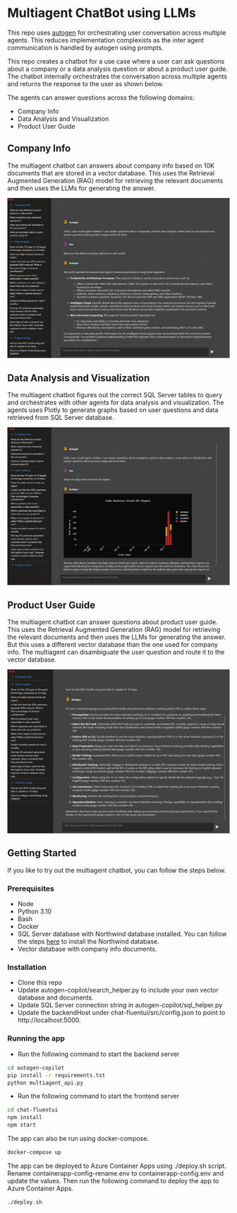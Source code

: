 # Multiagent ChatBot using LLMs
This repo uses [autogen](https://github.com/microsoft/autogen) for orchestrating user conversation across multiple agents. 
This reduces implementation complexists as the inter agent communication is handled by autogen using prompts. 

This repo creates a chatbot for a use case where a user can ask questions about a company or a data analysis question or about a product user guide. The chatbot internally orchestrates the conversation across multiple agents and returns the response to the user as shown below. 

The agents can answer questions across the following domains:
- Company Info
- Data Analysis and Visualization
- Product User Guide


## Company Info
The multiagent chatbot can answers about company info based on 10K documents that are stored in a vector database. This uses the Retrieval Augmented Generation (RAG) model for retrieving the relevant documents and then uses the LLMs for generating the answer.

![Company Info](./assets/companyinfo.png)

## Data Analysis and Visualization
The multiagent chatbot figures out the correct SQL Server tables to query and orchestrates with other agents for data analysis and visualization. The agents uses Plotly to generate graphs based on user questions and data retrieved from SQL Server database.

![Data Analysis](./assets/dataanalysis.png)

## Product User Guide
The multiagent chatbot can answer questions about product user guide. This uses the Retrieval Augmented Generation (RAG) model for retrieving the relevant documents and then uses the LLMs for generating the answer. But this uses a different vector database than the one used for company info. The multiagent can disambiguate the user question and route it to the vector database.

![product guide](./assets/productguide.png)

## Getting Started
If you like to try out the multiagent chatbot, you can follow the steps below.

### Prerequisites
- Node
- Python 3.10
- Bash
- Docker
- SQL Server database with Northwind database installed. You can follow the steps [here](https://docs.microsoft.com/en-us/sql/samples/northwind-install-configure?view=sql-server-ver15&tabs=ssms) to install the Northwind database.
- Vector database with company info documents.


### Installation
- Clone this repo
- Update autogen-copilot/search_helper.py to include your own vector database and documents. 
- Update SQL Server connection string in autogen-copilot/sql_helper.py
- Update the backendHost under chat-fluentui/src/config.json to point to http://localhost:5000.


### Running the app
- Run the following command to start the backend server
```bash
cd autogen-copilot
pip install -r requirements.txt
python multiagent_api.py
```

- Run the following command to start the frontend server
```bash
cd chat-fluentui
npm install
npm start
```

The app can also be run using docker-compose. 
```bash
docker-compose up
```

The app can be deployed to Azure Container Apps using ./deploy.sh script.
Rename containerapp-config-rename.env to containerapp-config.env and update the values. Then run the following command to deploy the app to Azure Container Apps.
```bash
./deploy.sh
```





